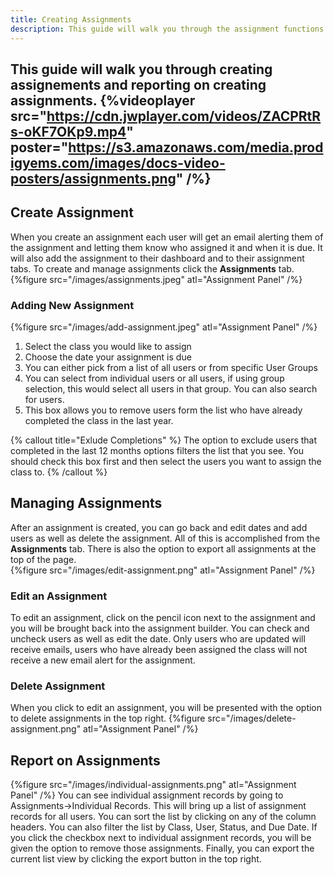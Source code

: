 ```yaml
---
title: Creating Assignments
description: This guide will walk you through the assignment functions in Prodigy
---
```


This guide will walk you through creating assignements and reporting on creating assignments.
{%videoplayer src="https://cdn.jwplayer.com/videos/ZACPRtRs-oKF7OKp9.mp4" poster="https://s3.amazonaws.com/media.prodigyems.com/images/docs-video-posters/assignments.png" /%}
---
## Create Assignment
When you create an assignment each user will get an email alerting them of the assignment and letting them know who assigned it and when it is due. It will also add the assignment to their dashboard and to their assignment tabs. To create and manage assignments click the **Assignments** tab. 
{%figure src="/images/assignments.jpeg" atl="Assignment Panel" /%}
### Adding New Assignment
{%figure src="/images/add-assignment.jpeg" atl="Assignment Panel" /%}
1. Select the class you would like to assign
1. Choose the date your assignment is due
1. You can either pick from a list of all users or from specific User Groups
1. You can select from individual users or all users, if using group selection, this would select all users in that group. You can also search for users.
1. This box allows you to remove users form the list who have already completed the class in the last year. 

{% callout title="Exlude Completions" %}
The option to exclude users that completed in the last 12 months options filters the list that you see. You should check this box first and then select the users you want to assign the class to. 
{% /callout %}
## Managing Assignments
After an assignment is created, you can go back and edit dates and add users as well as delete the assignment. All of this is accomplished from the **Assignments** tab. There is also the option to export all assignments at the top of the page.  
{%figure src="/images/edit-assignment.png" atl="Assignment Panel" /%}
### Edit an Assignment
To edit an assignment, click on the pencil icon next to the assignment and you will be brought back into the assignment builder. You can check and uncheck users as well as edit the date. Only users who are updated will receive emails, users who have already been assigned the class will not receive a new email alert for the assignment. 
### Delete Assignment
When you click to edit an assignment, you will be presented with the option to delete assignments in the top right. 
{%figure src="/images/delete-assignment.png" atl="Assignment Panel" /%}
## Report on Assignments
{%figure src="/images/individual-assignments.png" atl="Assignment Panel" /%}
You can see individual assignment records by going to Assignments->Individual Records. This will bring up a list of assignment records for all users. You can sort the list by clicking on any of the column headers. You can also filter the list by Class, User, Status, and Due Date. If you click the checkbox next to individual assignment records, you will be given the option to remove those assignments. Finally, you can export the current list view by clicking the export button in the top right. 
